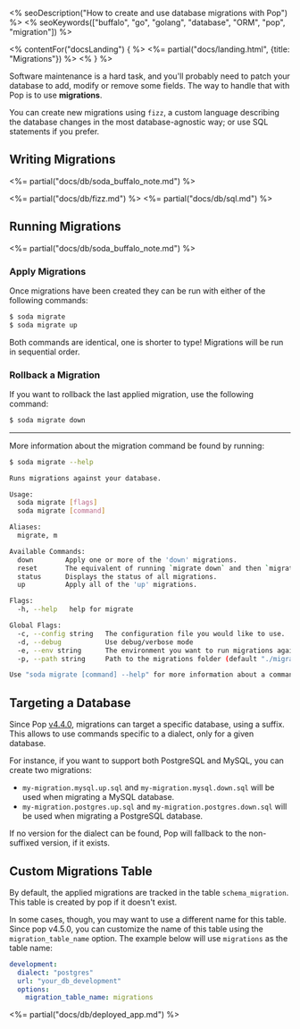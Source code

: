 <% seoDescription("How to create and use database migrations with Pop") %>
<% seoKeywords(["buffalo", "go", "golang", "database", "ORM", "pop", "migration"]) %>

<% contentFor("docsLanding") { %>
  <%= partial("docs/landing.html", {title: "Migrations"}) %>
<% } %>

Software maintenance is a hard task, and you'll probably need to patch your database to add, modify or remove some fields. The way to handle that with Pop is to use **migrations**.

You can create new migrations using `fizz`, a custom language describing the database changes in the most database-agnostic way; or use SQL statements if you prefer.

## Writing Migrations
<%= partial("docs/db/soda_buffalo_note.md") %>

<%= partial("docs/db/fizz.md") %>
<%= partial("docs/db/sql.md") %>

## Running Migrations
<%= partial("docs/db/soda_buffalo_note.md") %>

### Apply Migrations
Once migrations have been created they can be run with either of the following commands:

```bash
$ soda migrate
$ soda migrate up
```

Both commands are identical, one is shorter to type! Migrations will be run in sequential order.

### Rollback a Migration
If you want to rollback the last applied migration, use the following command:

```bash
$ soda migrate down
```

---

More information about the migration command be found by running:

```bash
$ soda migrate --help

Runs migrations against your database.

Usage:
  soda migrate [flags]
  soda migrate [command]

Aliases:
  migrate, m

Available Commands:
  down        Apply one or more of the 'down' migrations.
  reset       The equivalent of running `migrate down` and then `migrate up`
  status      Displays the status of all migrations.
  up          Apply all of the 'up' migrations.

Flags:
  -h, --help   help for migrate

Global Flags:
  -c, --config string   The configuration file you would like to use.
  -d, --debug           Use debug/verbose mode
  -e, --env string      The environment you want to run migrations against. Will use $GO_ENV if set. (default "development")
  -p, --path string     Path to the migrations folder (default "./migrations")

Use "soda migrate [command] --help" for more information about a command.
```

## Targeting a Database

Since Pop [v4.4.0](https://github.com/gobuffalo/pop/releases/tag/v4.4.0), migrations can target a specific database, using a suffix. This allows to use commands specific to a dialect, only for a given database.

For instance, if you want to support both PostgreSQL and MySQL, you can create two migrations:

* `my-migration.mysql.up.sql` and `my-migration.mysql.down.sql` will be used when migrating a MySQL database.
* `my-migration.postgres.up.sql` and `my-migration.postgres.down.sql` will be used when migrating a PostgreSQL database.

If no version for the dialect can be found, Pop will fallback to the non-suffixed version, if it exists.

## Custom Migrations Table

By default, the applied migrations are tracked in the table `schema_migration`. This table is created by pop if it doesn't exist.

In some cases, though, you may want to use a different name for this table. Since pop v4.5.0, you can customize the name of this table using the `migration_table_name` option. The example below will use `migrations` as the table name:

```yaml
development:
  dialect: "postgres"
  url: "your_db_development"
  options:
    migration_table_name: migrations
```

<%= partial("docs/db/deployed_app.md") %>